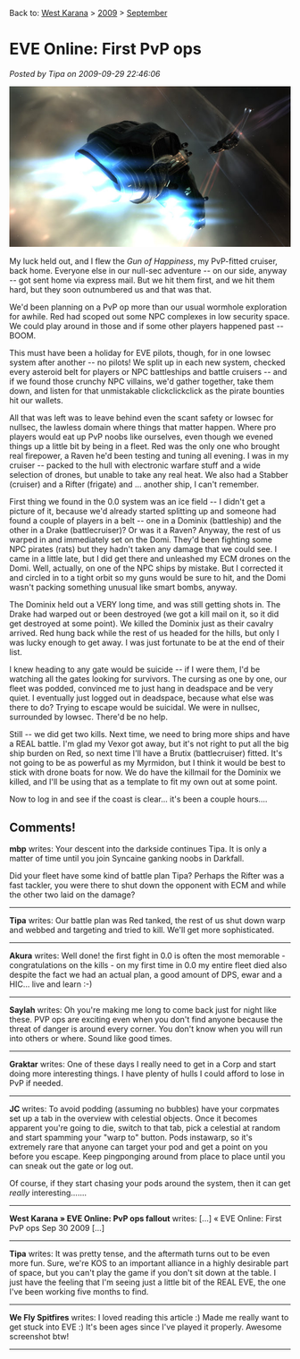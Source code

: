 Back to: [West Karana](/posts/westkarana.md) > [2009](/posts/2009/westkarana.md) > [September](./westkarana.md)
# EVE Online: First PvP ops

*Posted by Tipa on 2009-09-29 22:46:06*

![Microwarp drive to full; battleship in range](../../../uploads/2009/09/ExeFile-2009-09-29-22-42-41-66.jpg "Microwarp drive to full; battleship in range")

My luck held out, and I flew the *Gun of Happiness*, my PvP-fitted cruiser, back home. Everyone else in our null-sec adventure -- on our side, anyway -- got sent home via express mail. But we hit them first, and we hit them hard, but they soon outnumbered us and that was that.

We'd been planning on a PvP op more than our usual wormhole exploration for awhile. Red had scoped out some NPC complexes in low security space. We could play around in those and if some other players happened past -- BOOM.

This must have been a holiday for EVE pilots, though, for in one lowsec system after another -- no pilots! We split up in each new system, checked every asteroid belt for players or NPC battleships and battle cruisers -- and if we found those crunchy NPC villains, we'd gather together, take them down, and listen for that unmistakable clickclickclick as the pirate bounties hit our wallets.

All that was left was to leave behind even the scant safety or lowsec for nullsec, the lawless domain where things that matter happen. Where pro players would eat up PvP noobs like ourselves, even though we evened things up a little bit by being in a fleet. Red was the only one who brought real firepower, a Raven he'd been testing and tuning all evening. I was in my cruiser -- packed to the hull with electronic warfare stuff and a wide selection of drones, but unable to take any real heat. We also had a Stabber (cruiser) and a Rifter (frigate) and ... another ship, I can't remember.

First thing we found in the 0.0 system was an ice field -- I didn't get a picture of it, because we'd already started splitting up and someone had found a couple of players in a belt -- one in a Dominix (battleship) and the other in a Drake (battlecruiser)? Or was it a Raven? Anyway, the rest of us warped in and immediately set on the Domi. They'd been fighting some NPC pirates (rats) but they hadn't taken any damage that we could see. I came in a little late, but I did get there and unleashed my ECM drones on the Domi. Well, actually, on one of the NPC ships by mistake. But I corrected it and circled in to a tight orbit so my guns would be sure to hit, and the Domi wasn't packing something unusual like smart bombs, anyway.

The Dominix held out a VERY long time, and was still getting shots in. The Drake had warped out or been destroyed (we got a kill mail on it, so it did get destroyed at some point). We killed the Dominix just as their cavalry arrived. Red hung back while the rest of us headed for the hills, but only I was lucky enough to get away. I was just fortunate to be at the end of their list.

I knew heading to any gate would be suicide -- if I were them, I'd be watching all the gates looking for survivors. The cursing as one by one, our fleet was podded, convinced me to just hang in deadspace and be very quiet. I eventually just logged out in deadspace, because what else was there to do? Trying to escape would be suicidal. We were in nullsec, surrounded by lowsec. There'd be no help.

Still -- we did get two kills. Next time, we need to bring more ships and have a REAL battle. I'm glad my Vexor got away, but it's not right to put all the big ship burden on Red, so next time I'll have a Brutix (battlecruiser) fitted. It's not going to be as powerful as my Myrmidon, but I think it would be best to stick with drone boats for now. We do have the killmail for the Dominix we killed, and I'll be using that as a template to fit my own out at some point.

Now to log in and see if the coast is clear... it's been a couple hours....

## Comments!

**mbp** writes: Your descent into the darkside continues Tipa. It is only a matter of time until you join Syncaine ganking noobs in Darkfall. 

Did your fleet have some kind of battle plan Tipa? Perhaps the Rifter was a fast tackler, you were there to shut down the opponent with ECM and while the other two laid on the damage?

---

**Tipa** writes: Our battle plan was Red tanked, the rest of us shut down warp and webbed and targeting and tried to kill. We'll get more sophisticated.

---

**Akura** writes: Well done! the first fight in 0.0 is often the most memorable - congratulations on the kills - on my first time in 0.0 my entire fleet died also despite the fact we had an actual plan, a good amount of DPS, ewar and a HIC... live and learn :-)

---

**Saylah** writes: Oh you're making me long to come back just for night like these. PVP ops are exciting even when you don't find anyone because the threat of danger is around every corner. You don't know when you will run into others or where. Sound like good times.

---

**Graktar** writes: One of these days I really need to get in a Corp and start doing more interesting things. I have plenty of hulls I could afford to lose in PvP if needed.

---

**JC** writes: To avoid podding (assuming no bubbles) have your corpmates set up a tab in the overview with celestial objects. Once it becomes apparent you're going to die, switch to that tab, pick a celestial at random and start spamming your "warp to" button. Pods instawarp, so it's extremely rare that anyone can target your pod and get a point on you before you escape. Keep pingponging around from place to place until you can sneak out the gate or log out.

Of course, if they start chasing your pods around the system, then it can get *really* interesting.......

---

**West Karana » EVE Online: PvP ops fallout** writes: [...] « EVE Online: First PvP ops Sep 30 2009 [...]

---

**Tipa** writes: It was pretty tense, and the aftermath turns out to be even more fun. Sure, we're KOS to an important alliance in a highly desirable part of space, but you can't play the game if you don't sit down at the table. I just have the feeling that I'm seeing just a little bit of the REAL EVE, the one I've been working five months to find.

---

**We Fly Spitfires** writes: I loved reading this article :) Made me really want to get stuck into EVE :) It's been ages since I've played it properly. Awesome screenshot btw!

---

